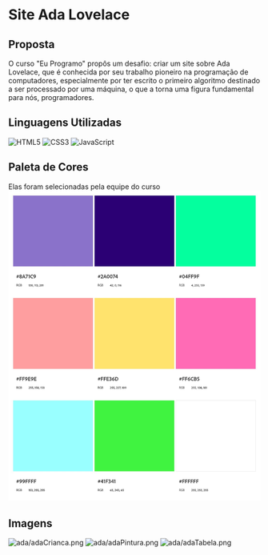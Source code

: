 # Site Ada Lovelace

## Proposta
O curso "Eu Programo" propôs um desafio: criar um site sobre Ada Lovelace, que é conhecida por seu trabalho pioneiro na programação de computadores, especialmente por ter escrito o primeiro algoritmo destinado a ser processado por uma máquina, o que a torna uma figura fundamental para nós, programadores.
## Linguagens Utilizadas
![HTML5](https://img.shields.io/badge/HTML5-000?style=for-the-badge&logo=html5)
![CSS3](https://img.shields.io/badge/CSS3-000?style=for-the-badge&logo=css3&logoColor=blue)
![JavaScript](https://img.shields.io/badge/JavaScript-000?style=for-the-badge&logo=javascript&logoColor=yellow)
## Paleta de Cores
Elas foram selecionadas pela equipe do curso
![paleta](paletasiteada.jpeg)
## Imagens
![ada/adaCrianca.png](https://s2.glbimg.com/WMVPPFvJ7G1OH-u1PqbgcH6PKDA=/e.glbimg.com/og/ed/f/original/2018/02/27/ada_lovelace_child_portrait_somerville_college.jpg)
![ada/adaPintura.png](https://s2-techtudo.glbimg.com/7YOBBhghbMF9wsUuBP7UcUh2yXI=/0x342:2439x2307/1008x0/smart/filters:strip_icc()/i.s3.glbimg.com/v1/AUTH_08fbf48bc0524877943fe86e43087e7a/internal_photos/bs/2021/n/3/FbrmyhQneVYWGUPIe8vA/adalovelace.jpg)
![ada/adaTabela.png](https://www.programaria.org/wp-content/uploads/2016/12/Ada-Lovelace-iQ-980x653.jpg)
